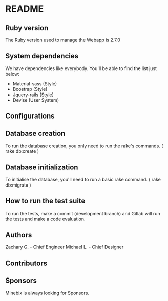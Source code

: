 # README

## Ruby version
The Ruby version used to manage the Webapp is 2.7.0


## System dependencies
We have dependencies like everybody. You'll be able to find the list just below:
- Material-sass (Style)
- Boostrap (Style)
- Jquery-rails (Style)
- Devise (User System)



## Configurations


## Database creation
To run the database creation, you only need to run the rake's commands.
( rake db:create )


## Database initialization
To initialise the database, you'll need to run a basic rake command.
( rake db:migrate )


## How to run the test suite
To run the tests, make a commit (development branch) and Gitlab will
run the tests and make a code evaluation.


## Authors
Zachary G. - Chief Engineer
Michael L. - Chief Designer


## Contributors


## Sponsors
Minebix is always looking for Sponsors.